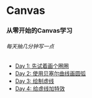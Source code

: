 # Canvas
### 从零开始的Canvas学习
###### 每天抽几分钟写一点

* [Day 1: 先试着画个圈圈](http://lawliet.cc/2018-05-25/index.html)
* [Day 2: 使用贝塞尔曲线画圆弧](http://lawliet.cc/2018-05-26/index.html)
* [Day 3: 绘制虚线](http://lawliet.cc/2018-05-29/index.html)
* [Day 4: 给虚线加特效](http://lawliet.cc/2018-05-30/index.html)

